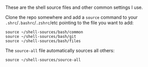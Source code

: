 These are the shell source files and other common settings I use. 

Clone the repo somewhere and add a `source` command to your `.shrc`/`.bashrc`/`.zshrc`/etc pointing to the file you want to add:
```
source ~/shell-sources/bash/common
source ~/shell-sources/bash/git
source ~/shell-sources/bash/files
```
The `source-all` file automatically sources all others:
```
source ~/shell-sources/source-all
```